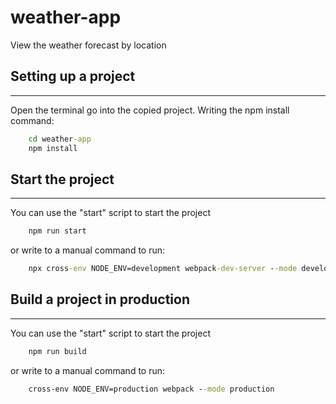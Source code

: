 # weather-app
View the weather forecast by location

## Setting up a project
____
Open the terminal go into the copied project.
Writing the npm install command:
```cmd
    cd weather-app
    npm install
```

## Start the project
____
You can use the "start" script to start the project
```cmd
    npm run start
```

or write to a manual command to run:
```cmd
    npx cross-env NODE_ENV=development webpack-dev-server --mode development --open
```

## Build a project in production

____
You can use the "start" script to start the project
```cmd
    npm run build
```

or write to a manual command to run:
```cmd
    cross-env NODE_ENV=production webpack --mode production
```

